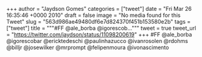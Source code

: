 
+++
author = "Jaydson Gomes"
categories = ["tweet"]
date = "Fri Mar 26 16:35:46 +0000 2010"
draft = false
image = "No media found for this Tweet"
slug = "563d986ae49480df6e7d824370f451b153580e2b"
tags = ["tweet"]
title = """#FF @ale_borba @igorescob..."""
tweet = true
tweet_url = "https://twitter.com/jaydson/status/11098200619"
+++
#FF @ale_borba @igorescobar @ericktedeschi @paulinhazucco @ivanrosolen @rdohms @billjr @josewilker @mrprompt @felipenmoura @ivonascimento
